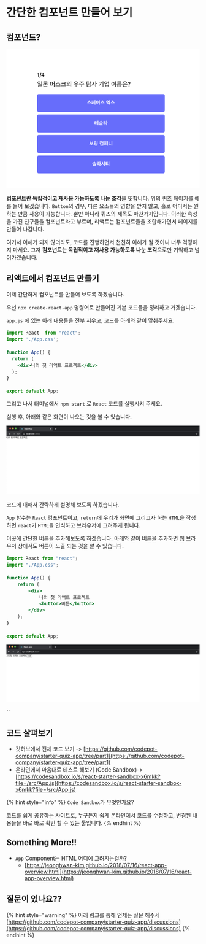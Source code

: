 # 간단한 컴포넌트 만들어 보기

## 컴포넌트?

![](.gitbook/assets/screen-shot-2020-12-16-at-2.47.16-pm.png)

**컴포넌트란 독립적이고 재사용 가능하도록 나눈 조각**을 뜻합니다. 위의 퀴즈 페이지를 예를 들어 보겠습니다. `Button`의 경우, 다른 요소들의 영향을 받지 않고, 홀로 어디서든 원하는 만큼 사용이 가능합니다. 뿐만 아니라 퀴즈의 제목도 마찬가지입니다. 이러한 속성을 가진 친구들을 컴포넌트라고 부르며, 리액트는 컴포넌트들을 조합해가면서 페이지를 만들어 나갑니다.

여기서 이해가 되지 않더라도, 코드를 진행하면서 천천히 이해가 될 것이니 너무 걱정하지 마세요. 그저 **컴포넌트는 독립적이고 재사용 가능하도록 나눈 조각**으로만 기억하고 넘어가겠습니다.

## 리액트에서 컴포넌트 만들기

이제 간단하게 컴포넌트를 만들어 보도록 하겠습니다.

우선 `npx create-react-app` 명령어로 만들어진 기본 코드들을 정리하고 가겠습니다.

`app.js` 에 있는 아래 내용들을 전부 지우고, 코드를 아래와 같이 맞춰주세요.

```jsx
import React  from "react";
import './App.css';

function App() {
  return (
    <div>나의 첫 리액트 프로젝트</div>
  );
}

export default App;
```

그리고 나서 터미널에서 `npm start` 로 `React` 코드를 실행시켜 주세요.

실행 후, 아래와 같은 화면이 나오는 것을 볼 수 있습니다.

![](.gitbook/assets/screen_shot_2020-12-11_at_2.08.22_pm.png)

코드에 대해서 간략하게 설명해 보도록 하겠습니다.

`App` 함수는 `React` 컴포넌트이고, `return`에 우리가 화면에 그리고자 하는 `HTML`을 작성하면 `react`가 `HTML`을 인식하고 브라우저에 그려주게 됩니다.

이곳에 간단한 버튼을 추가해보도록 하겠습니다. 아래와 같이 버튼을 추가하면 웹 브라우저 상에서도 버튼이 노출 되는 것을 알 수 있습니다.

```jsx
import React from "react";
import "./App.css";

function App() {
    return (
        <div>
            나의 첫 리액트 프로젝트
            <button>버튼</button>
        </div>
    );
}

export default App;
```

![](.gitbook/assets/untitled%20%283%29.png)

\`\`

## 코드 살펴보기

* 깃허브에서 전체 코드 보기 -&gt; [https://github.com/codepot-company/starter-quiz-app/tree/part1](https://github.com/codepot-company/starter-quiz-app/tree/part1)
* 온라인에서 마음대로 테스트 해보기 \(Code Sandbox\)-&gt;  [https://codesandbox.io/s/react-starter-sandbox-x6mkk?file=/src/App.js](https://codesandbox.io/s/react-starter-sandbox-x6mkk?file=/src/App.js)

{% hint style="info" %}
`Code Sandbox`가 무엇인가요?

코드를 쉽게 공유하는 사이트로, 누구든지 쉽게 온라인에서 코드를 수정하고, 변경된 내용들을 바로 바로 확인 할 수 있는 툴입니다.
{% endhint %}

## Something More!!

* `App` Component는 HTML 어디에 그려지는걸까?
  * [https://jeonghwan-kim.github.io/2018/07/16/react-app-overview.html](https://jeonghwan-kim.github.io/2018/07/16/react-app-overview.html)

## 질문이 있나요??

{% hint style="warning" %}
아래 링크를 통해 언제든 질문 해주세  
[https://github.com/codepot-company/starter-quiz-app/discussions](https://github.com/codepot-company/starter-quiz-app/discussions)
{% endhint %}

